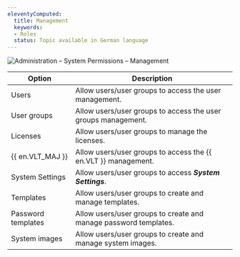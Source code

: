 ```yaml
---
eleventyComputed:
  title: Management
  keywords:
  - Roles
  status: Topic available in German language
---
```

![Administration – System Permissions – Management](https://cdnweb.devolutions.net/docs/en/server/ServerOp0066.png)

| Option             | Description                                                      |
|--------------------|------------------------------------------------------------------|
| Users              | Allow users/user groups to access the user management.           |
| User groups        | Allow users/user groups to access the user groups management.    |
| Licenses           | Allow users/user groups to manage the licenses.                  |
| {{ en.VLT_MAJ }}   | Allow users/user groups to access the {{ en.VLT }} management.   |
| System Settings    | Allow users/user groups to access ***System Settings***.         |
| Templates          | Allow users/user groups to create and manage templates.          |
| Password templates | Allow users/user groups to create and manage password templates. |
| System images      | Allow users/user groups to create and manage system images.      |
